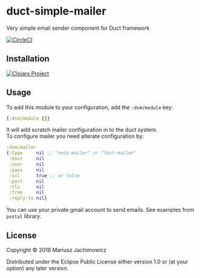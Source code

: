# duct-simple-mailer
Very simple email sender component for Duct framework

[![CircleCI](https://circleci.com/gh/mariusz-jachimowicz-83/duct-simple-mailer.svg?style=svg)](https://circleci.com/gh/mariusz-jachimowicz-83/duct-simple-mailer)

## Installation

[![Clojars Project](https://img.shields.io/clojars/v/com.mjachimowicz/duct-simple-mailer.svg)](https://clojars.org/com.mjachimowicz/duct-simple-mailer)

## Usage

To add this module to your configuration, add the `:dsm/module` key:

```clojure
{:dsm/module {}}
```
It will add scratch mailer configuration in to the duct system.  
To configure mailer you need alterate configuration by:

```clojure
:dsm/mailer
{:type     nil ;; "smtp-mailer" or "test-mailer" 
 :host     nil
 :user     nil
 :pass     nil
 :ssl      true ;; or false
 :port     nil
 :tls      nil
 :from     nil
 :reply-to nil}
```

You can use your private gmail account to send emails. See examples from `postal` library.

## License

Copyright © 2018 Mariusz Jachimowicz

Distributed under the Eclipse Public License either version 1.0 or (at your option) any later version.

